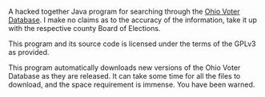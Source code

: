 A hacked together Java program for searching through the 
[Ohio Voter Database](https://www6.sos.state.oh.us/ords/f?p=111:1). I make no claims as to the
accuracy of the information, take it up with the respective county Board of Elections.

This program and its source code is licensed under the terms of the GPLv3 as provided.

This program automatically downloads new versions of the Ohio Voter Database as they are released.
It can take some time for all the files to download, and the space requirement is immense. You
have been warned.